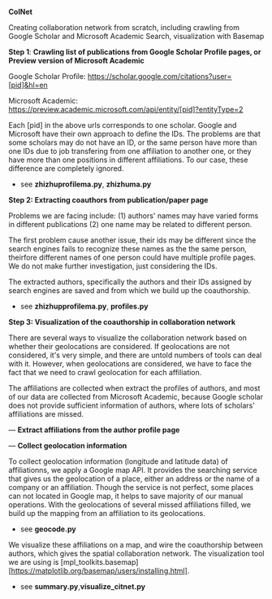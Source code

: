 **ColNet**

Creating collaboration network from scratch, including crawling from Google Scholar and Microsoft Academic Search, visualization with Basemap

**Step 1**:  **Crawling list of publications from Google Scholar Profile pages, or Preview version of Microsoft Academic**

Google Scholar Profile: https://scholar.google.com/citations?user=[pid]&hl=en

Microsoft Academic: https://preview.academic.microsoft.com/api/entity/[pid]?entityType=2

Each [pid] in the above urls corresponds to one scholar. Google and Microsoft have their own approach to define the IDs. The problems are that some scholars may do not have an ID, or the same person have more than one IDs due to job transfering from one affiliation to another one, or they have more than one positions in different affiliations. To our case, these difference are completely ignored.

- see **zhizhuprofilema.py**, **zhizhuma.py** 

**Step 2: Extracting coauthors from publication/paper page**

Problems we are facing include: (1) authors' names may have varied forms in different publications (2) one name may be related to different person.

The first problem cause another issue, their ids may be different since the search engines fails to recognize these names as the the same person, theirfore different names of one person could have multiple profile pages. We do not make further investigation, just considering the IDs.

The extracted authors, specifically the authors and their IDs assigned by search engines are saved and from which we build up the coauthorship. 

- see **zhizhupprofilema.py**, **profiles.py**  

**Step 3: Visualization of the coauthorship in collaboration network**

There are several ways to visualize the collaboration network based on whether their geolocations are considered. If geolocations are not considered, it's very simple, and there are untold numbers of tools can deal with it. However, when geolocations are considered, we have to face the fact that we need to crawl geolocation for each affiliation.

The affiliations are collected when extract the profiles of authors, and most of our data are collected from Microsoft Academic, because Google scholar does not provide sufficient information of authors, where lots of scholars' affiliations are missed. 

— **Extract affiliations from the author profile page**

— **Collect geolocation information**

To collect geolocation information (longitude and latitude data) of affiliationns, we apply a Google map API. It provides the searching service that gives us the geolocation of a place, either an address or the name of a company or an affiliation. Though the service is not perfect, some places can not located in Google map, it helps to save majority of our manual operations. With the geolocations of several missed affiliations filled, we build up the mapping from an affiliation to its geolocations. 

- see **geocode.py**

We visualize these affiliations on a map, and wire the coauthorship between authors, which gives the spatial collaboration network. The visualization tool we are using is [mpl_toolkits.basemap][https://matplotlib.org/basemap/users/installing.html].

- see **summary.py**,**visualize_citnet.py**